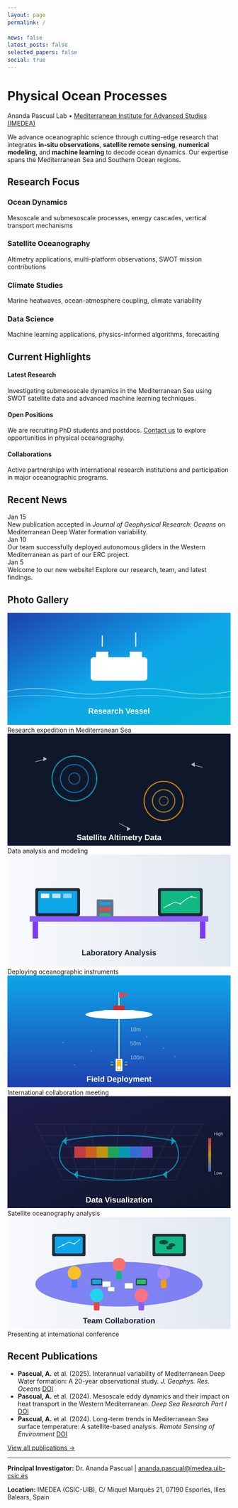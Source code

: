 ```yaml
---
layout: page
permalink: /

news: false
latest_posts: false
selected_papers: false
social: true
---
```


<div class="intro-hero">
  <h1 class="lab-title">Physical Ocean Processes</h1>
  <p class="lab-subtitle">Ananda Pascual Lab • <a href='https://imedea.uib-csic.es/'>Mediterranean Institute for Advanced Studies (IMEDEA)</a></p>
</div>

<div class="lab-overview">
  <p>We advance oceanographic science through cutting-edge research that integrates <strong>in-situ observations</strong>, <strong>satellite remote sensing</strong>, <strong>numerical modeling</strong>, and <strong>machine learning</strong> to decode ocean dynamics. Our expertise spans the Mediterranean Sea and Southern Ocean regions.</p>
</div>

## Research Focus

<div class="research-areas-minimal">
  <div class="research-item">
    <h3>Ocean Dynamics</h3>
    <p>Mesoscale and submesoscale processes, energy cascades, vertical transport mechanisms</p>
  </div>
  
  <div class="research-item">
    <h3>Satellite Oceanography</h3>
    <p>Altimetry applications, multi-platform observations, SWOT mission contributions</p>
  </div>
  
  <div class="research-item">
    <h3>Climate Studies</h3>
    <p>Marine heatwaves, ocean-atmosphere coupling, climate variability</p>
  </div>
  
  <div class="research-item">
    <h3>Data Science</h3>
    <p>Machine learning applications, physics-informed algorithms, forecasting</p>
  </div>
</div>

## Current Highlights

<div class="highlights-grid">
  <div class="highlight-card">
    <h4>Latest Research</h4>
    <p>Investigating submesoscale dynamics in the Mediterranean Sea using SWOT satellite data and advanced machine learning techniques.</p>
  </div>
  
  <div class="highlight-card">
    <h4>Open Positions</h4>
    <p>We are recruiting PhD students and postdocs. <a href="/people/">Contact us</a> to explore opportunities in physical oceanography.</p>
  </div>
  
  <div class="highlight-card">
    <h4>Collaborations</h4>
    <p>Active partnerships with international research institutions and participation in major oceanographic programs.</p>
  </div>
</div>

## Recent News

<div class="news-section-timeline">
  <div class="news-entry">
    <div class="news-date-col">Jan 15</div>
    <div class="news-content-col">New publication accepted in <em>Journal of Geophysical Research: Oceans</em> on Mediterranean Deep Water formation variability.</div>
  </div>
  <div class="news-entry">
    <div class="news-date-col">Jan 10</div>
    <div class="news-content-col">Our team successfully deployed autonomous gliders in the Western Mediterranean as part of our ERC project.</div>
  </div>
  <div class="news-entry">
    <div class="news-date-col">Jan 5</div>
    <div class="news-content-col">Welcome to our new website! Explore our research, team, and latest findings.</div>
  </div>
</div>

## Photo Gallery

<div class="photo-gallery">
  <div class="gallery-item">
    <img src="/assets/img/gallery/research-1.jpg" alt="Research expedition">
    <div class="gallery-caption">Research expedition in Mediterranean Sea</div>
  </div>
  <div class="gallery-item">
    <img src="/assets/img/gallery/research-2.jpg" alt="Laboratory work">
    <div class="gallery-caption">Data analysis and modeling</div>
  </div>
  <div class="gallery-item">
    <img src="/assets/img/gallery/research-3.jpg" alt="Field instruments">
    <div class="gallery-caption">Deploying oceanographic instruments</div>
  </div>
  <div class="gallery-item">
    <img src="/assets/img/gallery/research-4.jpg" alt="Team collaboration">
    <div class="gallery-caption">International collaboration meeting</div>
  </div>
  <div class="gallery-item">
    <img src="/assets/img/gallery/research-5.jpg" alt="Satellite data">
    <div class="gallery-caption">Satellite oceanography analysis</div>
  </div>
  <div class="gallery-item">
    <img src="/assets/img/gallery/research-6.jpg" alt="Conference presentation">
    <div class="gallery-caption">Presenting at international conference</div>
  </div>
</div>

## Recent Publications

- **Pascual, A.** et al. (2025). Interannual variability of Mediterranean Deep Water formation: A 20-year observational study. *J. Geophys. Res. Oceans* [DOI](https://doi.org/10.1029/2024JC021234)
- **Pascual, A.** et al. (2024). Mesoscale eddy dynamics and their impact on heat transport in the Western Mediterranean. *Deep Sea Research Part I* [DOI](https://doi.org/10.1016/j.dsr.2024.104567)
- **Pascual, A.** et al. (2024). Long-term trends in Mediterranean Sea surface temperature: A satellite-based analysis. *Remote Sensing of Environment* [DOI](https://doi.org/10.1016/j.rse.2024.113456)

[View all publications →](/publications/)

---

<div class="contact-footer">
  <p><strong>Principal Investigator:</strong> Dr. Ananda Pascual | <a href="mailto:ananda.pascual@imedea.uib-csic.es">ananda.pascual@imedea.uib-csic.es</a></p>
  <p><strong>Location:</strong> IMEDEA (CSIC-UIB), C/ Miquel Marquès 21, 07190 Esporles, Illes Balears, Spain</p>
</div>

